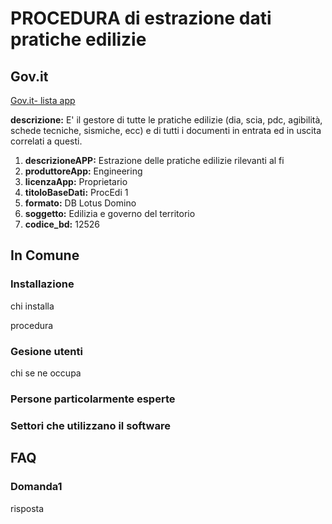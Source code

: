 # PROCEDURA di estrazione dati  pratiche edilizie

## Gov.it

[Gov.it- lista app](http://basidati.agid.gov.it/catalogo/amm?code=c_a944)

**descrizione:** E' il gestore di tutte le pratiche edilizie (dia, scia, pdc, agibilità, schede tecniche, sismiche, ecc) e di tutti i documenti in entrata ed in uscita correlati a questi.

1. **descrizioneAPP:** Estrazione delle pratiche edilizie rilevanti al fi
2. **produttoreApp:** Engineering
3. **licenzaApp:** Proprietario
4. **titoloBaseDati:** ProcEdi 1
5. **formato:** DB Lotus Domino
6. **soggetto:** Edilizia e governo del territorio
7. **codice_bd:** 12526

## In Comune

### Installazione

chi installa

procedura

### Gesione utenti

chi se ne occupa

### Persone particolarmente esperte

### Settori che utilizzano il software

## FAQ

### Domanda1

risposta
